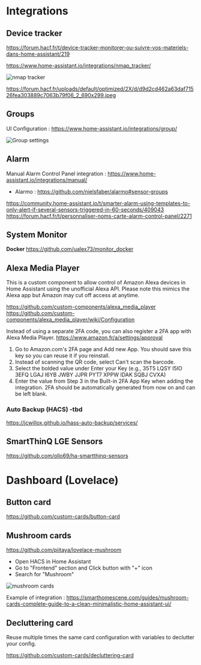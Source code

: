 # Integrations

## Device tracker

https://forum.hacf.fr/t/device-tracker-monitorer-ou-suivre-vos-materiels-dans-home-assistant/219

https://www.home-assistant.io/integrations/nmap_tracker/

![nmap tracker](https://www.home-assistant.io/images/integrations/nmap/nmap_customization_example.png)

https://forum.hacf.fr/uploads/default/optimized/2X/d/d9d2cd462a63daf71526fea303889c7063b79f06_2_690x299.jpeg

## Groups

UI Configuration :
https://www.home-assistant.io/integrations/group/

![Group settings](https://www.home-assistant.io/images/integrations/group/Group_settings.png)

## Alarm

Manual Alarm Control Panel integration :
https://www.home-assistant.io/integrations/manual/

- Alarmo :
https://github.com/nielsfaber/alarmo#sensor-groups

https://community.home-assistant.io/t/smarter-alarm-using-templates-to-only-alert-if-several-sensors-triggered-in-60-seconds/409043
https://forum.hacf.fr/t/personnaliser-noms-carte-alarm-control-panel/2271

## System Monitor

**Docker** 
https://github.com/ualex73/monitor_docker

## Alexa Media Player

This is a custom component to allow control of Amazon Alexa devices in Home Assistant using the unofficial Alexa API. Please note this mimics the Alexa app but Amazon may cut off access at anytime.

https://github.com/custom-components/alexa_media_player
https://github.com/custom-components/alexa_media_player/wiki/Configuration

Instead of using a separate 2FA code, you can also register a 2FA app with Alexa Media Player.
https://www.amazon.fr/a/settings/approval

1. Go to Amazon.com's 2FA page and Add new App. You should save this key so you can reuse it if you reinstall.
2. Instead of scanning the QR code, select Can't scan the barcode.
3. Select the bolded value under Enter your Key (e.g., 35T5 LQSY I5IO 3EFQ LGAJ I6YB JWBY JJPR PYT7 XPPW IDAK SQBJ CVXA)
4. Enter the value from Step 3 in the Built-in 2FA App Key when adding the integration. 2FA should be automatically generated from now on and can be left blank.

### Auto Backup (HACS) -tbd

https://jcwillox.github.io/hass-auto-backup/services/

## SmartThinQ LGE Sensors

https://github.com/ollo69/ha-smartthinq-sensors


# Dashboard (Lovelace)

## Button card

 https://github.com/custom-cards/button-card

## Mushroom cards 

https://github.com/piitaya/lovelace-mushroom

- Open HACS in Home Assistant
- Go to "Frontend" section and Click button with "+" icon
- Search for "Mushroom"

![mushroom cards](https://user-images.githubusercontent.com/5878303/152332130-760cf616-5c40-4825-a482-bb8f1f0f5251.png)

Example of integration : https://smarthomescene.com/guides/mushroom-cards-complete-guide-to-a-clean-minimalistic-home-assistant-ui/

## Decluttering card 

Reuse multiple times the same card configuration with variables to declutter your config.

https://github.com/custom-cards/decluttering-card


